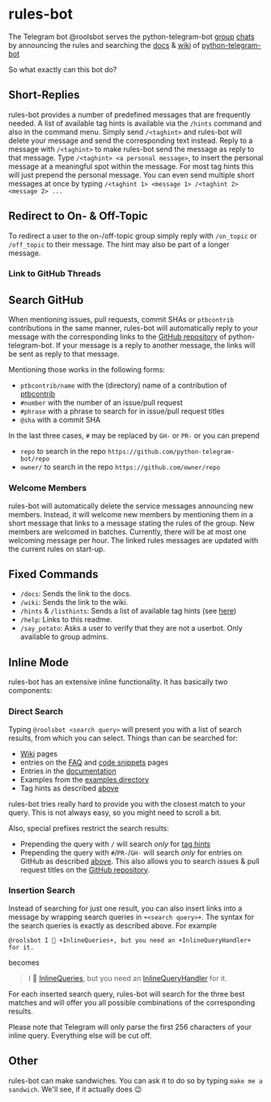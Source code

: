 # rules-bot

The Telegram bot @roolsbot serves the python-telegram-bot [group](https://telegram.me/pythontelegrambotgroup) [chats](https://t.me/pythontelegrambottalk) by announcing the rules and searching the [docs](https://python-telegram-bot.readthedocs.io/) & [wiki](https://github.com/python-telegram-bot/python-telegram-bot/wiki) of [python-telegram-bot](https://python-telegram-bot.org)

So what exactly can this bot do?

## Short-Replies

rules-bot provides a number of predefined messages that are frequently needed. A list of available tag hints is available via the `/hints` command and also in the command menu. Simply send `/<taghint>` and rules-bot will delete your message and send the corresponding text instead. Reply to a message with `/<taghint>` to make rules-bot send the message as reply to that message. Type `/<taghint> <a personal message>`, to insert the personal message at a meaningful spot within the message. For most tag hints this will just prepend the personal message. You can even send multiple short messages at once by typing `/<taghint 1> <message 1> /<taghint 2> <message 2> ...`

## Redirect to On- & Off-Topic

To redirect a user to the on-/off-topic group simply reply with `/on_topic` or `/off_topic` to their message. The hint may also be part of a longer message.

### Link to GitHub Threads

## Search GitHub

When mentioning issues, pull requests, commit SHAs or `ptbcontrib` contributions in the same manner, rules-bot will automatically reply to your message with the corresponding links to the [GitHub repository](https://github.com/python-telegram-bot/python-telegram-bot) of python-telegram-bot. If your message is a reply to another message, the links will be sent as reply to that message.

Mentioning those works in the following forms:

* `ptbcontrib/name` with the (directory) name of a contribution of [ptbcontrib](https://github.com/python-telegram-bot/ptbcontrib/tree/main/ptbcontrib)
* `#number` with the number of an issue/pull request
* `#phrase` with a phrase to search for in issue/pull request titles
* `@sha` with a commit SHA

In the last three cases, `#` may be replaced by `GH-` or `PR-` or you can prepend

* `repo` to search in the repo `https://github.com/python-telegram-bot/repo`
* `owner/` to search in the repo `https://github.com/owner/repo`

### Welcome Members

rules-bot will automatically delete the service messages announcing new members. Instead, it will welcome new members by mentioning them in a short message that links to a message stating the rules of the group. New members are welcomed in batches. Currently, there will be at most one welcoming message per hour. The linked rules messages are updated with the current rules on start-up.

## Fixed Commands

* `/docs`: Sends the link to the docs.
* `/wiki`: Sends the link to the wiki.
* `/hints` & `/listhints`: Sends a list of available tag hints (see [here](#short-replies))
* `/help`: Links to this readme.
* `/say_potato`: Asks a user to verify that they are not a userbot. Only available to group admins.

## Inline Mode

rules-bot has an extensive inline functionality. It has basically two components:

### Direct Search

Typing `@roolsbot <search query>` will present you with a list of search results, from which you can select. Things than can be searched for:

* [Wiki](https://github.com/python-telegram-bot/python-telegram-bot/wiki) pages
* entries on the [FAQ](https://github.com/python-telegram-bot/python-telegram-bot/wiki/Frequently-Asked-Questions) and [code snippets](https://github.com/python-telegram-bot/python-telegram-bot/wiki/Code-snippets) pages
* Entries in the [documentation](https://python-telegram-bot.readthedocs.io/en/stable/)
* Examples from the [examples directory](https://github.com/python-telegram-bot/python-telegram-bot/tree/master/examples#examples)
* Tag hints as described [above](#short-replies)

rules-bot tries really hard to provide you with the closest match to your query. This is not always easy, so you might need to scroll a bit.

Also, special prefixes restrict the search results:

* Prepending the query with `/` will search *only* for [tag hints](#short-replies)
* Prepending the query with `#`/`PR-`/`GH-` will search *only* for entries on GitHub as described [above](#link-to-github-threads). This also allows you to search issues & pull request titles on the [GitHub repository](https://github.com/python-telegram-bot/python-telegram-bot).

### Insertion Search

Instead of searching for just one result, you can also insert links into a message by wrapping search queries in `+<search query>+`. The syntax for the search queries is exactly as described above. For example

```
@roolsbot I 💙 +InlineQueries+, but you need an +InlineQueryHandler+ for it.
```
becomes

> I 💙 [InlineQueries](https://python-telegram-bot.readthedocs.io/en/stable/telegram.inlinequery.html#telegram.InlineQuery), but you need an [InlineQueryHandler](https://python-telegram-bot.readthedocs.io/en/stable/telegram.ext.inlinequeryhandler.html#telegram.ext.InlineQueryHandler) for it.

For each inserted search query, rules-bot will search for the three best matches and will offer you all possible combinations of the corresponding results.

Please note that Telegram will only parse the first 256 characters of your inline query. Everything else will be cut off.

## Other

rules-bot can make sandwiches. You can ask it to do so by typing `make me a sandwich`. We'll see, if it actually does 😉